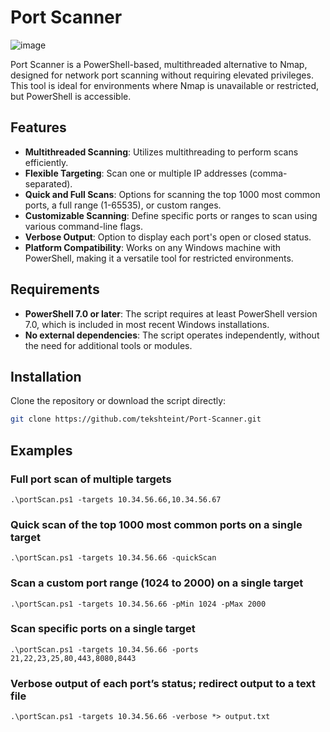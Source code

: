 # Port Scanner
![image]({https://img.shields.io/badge/powershell-5391FE?style=for-the-badge&logo=powershell&logoColor=white})

Port Scanner is a PowerShell-based, multithreaded alternative to Nmap, designed for network port scanning without requiring elevated privileges. This tool is ideal for environments where Nmap is unavailable or restricted, but PowerShell is accessible.

## Features

- **Multithreaded Scanning**: Utilizes multithreading to perform scans efficiently.
- **Flexible Targeting**: Scan one or multiple IP addresses (comma-separated).
- **Quick and Full Scans**: Options for scanning the top 1000 most common ports, a full range (1-65535), or custom ranges.
- **Customizable Scanning**: Define specific ports or ranges to scan using various command-line flags.
- **Verbose Output**: Option to display each port's open or closed status.
- **Platform Compatibility**: Works on any Windows machine with PowerShell, making it a versatile tool for restricted environments.

## Requirements

- **PowerShell 7.0 or later**: The script requires at least PowerShell version 7.0, which is included in most recent Windows installations.
- **No external dependencies**: The script operates independently, without the need for additional tools or modules.

## Installation

Clone the repository or download the script directly:

```bash
git clone https://github.com/tekshteint/Port-Scanner.git
```
## Examples

### Full port scan of multiple targets
`.\portScan.ps1 -targets 10.34.56.66,10.34.56.67`

### Quick scan of the top 1000 most common ports on a single target
`.\portScan.ps1 -targets 10.34.56.66 -quickScan`

### Scan a custom port range (1024 to 2000) on a single target
`.\portScan.ps1 -targets 10.34.56.66 -pMin 1024 -pMax 2000`

### Scan specific ports on a single target
`.\portScan.ps1 -targets 10.34.56.66 -ports 21,22,23,25,80,443,8080,8443`

### Verbose output of each port’s status; redirect output to a text file
`.\portScan.ps1 -targets 10.34.56.66 -verbose *> output.txt`
